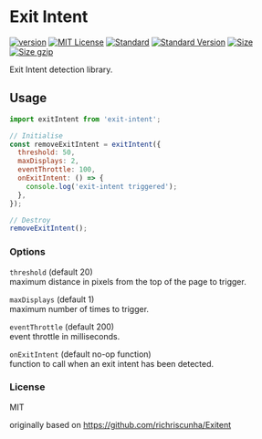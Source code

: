 # Exit Intent

[![version][version]](http://npm.im/exit-intent)
[![MIT License][mit license]](http://opensource.org/licenses/MIT)
[![Standard][standard]](http://standardjs.com)
[![Standard Version][standard version]](https://github.com/conventional-changelog/standard-version)
[![Size][size]](https://unpkg.com/exit-intent)
[![Size gzip][size gzip]](https://unpkg.com/exit-intent)

Exit Intent detection library.

## Usage

```js
import exitIntent from 'exit-intent';

// Initialise
const removeExitIntent = exitIntent({
  threshold: 50,
  maxDisplays: 2,
  eventThrottle: 100,
  onExitIntent: () => {
    console.log('exit-intent triggered');
  },
});

// Destroy
removeExitIntent();
```

### Options

`threshold` (default 20)  
maximum distance in pixels from the top of the page to trigger.

`maxDisplays` (default 1)  
maximum number of times to trigger.

`eventThrottle` (default 200)  
event throttle in milliseconds.

`onExitIntent` (default no-op function)  
function to call when an exit intent has been detected.

### License

MIT

[version]: https://img.shields.io/npm/v/exit-intent.svg
[mit license]: https://img.shields.io/npm/l/exit-intent.svg
[standard]: https://img.shields.io/badge/code%20style-standard-brightgreen.svg
[standard version]: https://img.shields.io/badge/release-standard%20version-brightgreen.svg
[size]: https://badges.herokuapp.com/size/npm/exit-intent
[size gzip]: https://badges.herokuapp.com/size/npm/exit-intent?gzip=true

originally based on https://github.com/richriscunha/Exitent
